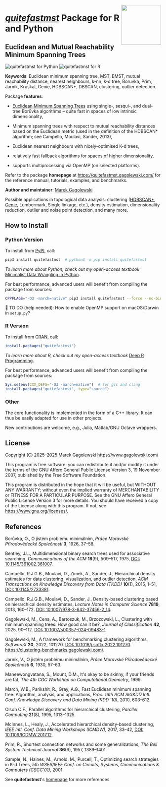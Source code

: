 <a href="https://quitefastmst.gagolewski.com"><img src="https://www.gagolewski.com/_static/img/quitefastmst.png" align="right" height="128" width="128" /></a>
# [*quitefastmst*](https://quitefastmst.gagolewski.com/) Package for R and Python

## Euclidean and Mutual Reachability Minimum Spanning Trees


![quitefastmst for Python](https://github.com/gagolews/quitefastmst/workflows/quitefastmst%20for%20Python/badge.svg)
![quitefastmst for R](https://github.com/gagolews/quitefastmst/workflows/quitefastmst%20for%20R/badge.svg)

**Keywords**: Euclidean minimum spanning tree, MST, EMST,
mutual reachability distance, nearest neighbours, k-nn, k-d tree,
Boruvka, Prim, Jarnik, Kruskal, Genie, HDBSCAN\*, DBSCAN,
clustering, outlier detection.


Package **features**:

* [Euclidean Minimum Spanning Trees](https://en.wikipedia.org/wiki/Euclidean_minimum_spanning_tree)
    using single-, sesqui-, and dual-tree Borůvka algorithms – quite fast
    in spaces of low intrinsic dimensionality,

* Minimum spanning trees with respect to mutual reachability distances based
    on the Euclidean metric (used in the definition of the HDBSCAN\* algorithm;
    see Campello, Moulavi, Sander, 2013),

* Euclidean nearest neighbours with nicely-optimised K-d trees,

* relatively fast fallback algorithms for spaces of higher dimensionality,

* supports multiprocessing via OpenMP (on selected platforms).


Refer to the package **homepage** at <https://quitefastmst.gagolewski.com/>
for the reference manual, tutorials, examples, and benchmarks.

**Author and maintainer**: [Marek Gagolewski](https://www.gagolewski.com/)


Possible applications in topological data analysis:
clustering ([HDBSCAN\*](https://hdbscan.readthedocs.io/en/latest/index.html),
[Genie](https://genieclust.gagolewski.com/), Lumbermark, Single linkage, etc.),
density estimation, dimensionality reduction,
outlier and noise point detection, and many more.



## How to Install

### Python Version

To install from [PyPI](https://pypi.org/project/quitefastmst), call:

```bash
pip3 install quitefastmst  # python3 -m pip install quitefastmst
```

*To learn more about Python, check out my open-access textbook*
[Minimalist Data Wrangling in Python](https://datawranglingpy.gagolewski.com/).



For best performance, advanced users will benefit from compiling the package
from sources:

```bash
CPPFLAGS="-O3 -march=native" pip3 install quitefastmst --force --no-binary="quitefastmst"
```

🚧 TO DO (help needed): How to enable OpenMP support on macOS/Darwin in `setup.py`?



### R Version

To install from [CRAN](https://CRAN.R-project.org/package=quitefastmst), call:

```r
install.packages("quitefastmst")
```

*To learn more about R, check out my open-access textbook*
[Deep R Programming](https://deepr.gagolewski.com/).




For best performance, advanced users will benefit from compiling the package
from sources:

```r
Sys.setenv(CXX_DEFS="-O3 -march=native")  # for gcc and clang
install.packages("quitefastmst", type="source")
```




### Other

The core functionality is implemented in the form of a C++ library.
It can thus be easily adapted for use in other projects.

New contributions are welcome, e.g., Julia, Matlab/GNU Octave wrappers.



## License

Copyright (C) 2025–2025 Marek Gagolewski <https://www.gagolewski.com/>

This program is free software: you can redistribute it and/or modify it
under the terms of the GNU Affero General Public License Version 3,
19 November 2007, published by the Free Software Foundation.

This program is distributed in the hope that it will be useful, but
WITHOUT ANY WARRANTY; without even the implied warranty of
MERCHANTABILITY or FITNESS FOR A PARTICULAR PURPOSE. See the GNU Affero
General Public License Version 3 for more details. You should have
received a copy of the License along with this program. If not, see
<https://www.gnu.org/licenses/>.



## References

Borůvka, O., O jistém problému minimálním,
*Práce Moravské Přírodovědecké Společnosti* **3**, 1926, 37–58.

Bentley, J.L., Multidimensional binary search trees used for associative
searching, *Communications of the ACM* **18**(9), 509–517, 1975,
[DOI: 10.1145/361002.361007](https://doi.org/10.1145/361002.361007).

Campello, R.J.G.B., Moulavi, D., Zimek, A., Sander, J., Hierarchical
density estimates for data clustering, visualization, and outlier detection,
*ACM Transactions on Knowledge Discovery from Data (TKDD)* **10**(1),
2015, 1–51, [DOI: 10.1145/2733381](https://doi.org/10.1145/2733381).

Campello, R.J.G.B., Moulavi, D., Sander, J.,
Density-based clustering based on hierarchical density estimates,
*Lecture Notes in Computer Science* **7819**, 2013, 160–172.
[DOI: 10.1007/978-3-642-37456-2_14](https://doi.org/10.1007/978-3-642-37456-2_14).

Gagolewski, M., Cena, A., Bartoszuk, M., Brzozowski, L.,
Clustering with minimum spanning trees: How good can it be?,
*Journal of Classification* **42**, 2025, 90–112.
[DOI: 10.1007/s00357-024-09483-1](https://doi.org/10.1007/s00357-024-09483-1).

Gagolewski, M., A framework for benchmarking clustering algorithms,
*SoftwareX* **20**, 2022, 101270.
[DOI: 10.1016/j.softx.2022.101270](https://doi.org/10.1016/j.softx.2022.101270).
<https://clustering-benchmarks.gagolewski.com/>.

Jarník, V., O jistém problému minimálním,
*Práce Moravské Přírodovědecké Společnosti* **6**, 1930, 57–63.

Maneewongvatana, S., Mount, D.M., It's okay to be skinny, if your friends
are fat, *The 4th CGC Workshop on Computational Geometry*, 1999.

March, W.B., Parikshit, R., Gray, A.G., Fast Euclidean minimum spanning
tree: Algorithm, analysis, and applications,
*Proc. 16th ACM SIGKDD Intl. Conf. Knowledge Discovery and Data Mining (KDD '10)*,
2010, 603–612.

Olson C.F., Parallel algorithms for hierarchical clustering,
*Parallel Computing* **21**(8), 1995, 1313–1325.

McInnes, L., Healy, J., Accelerated hierarchical density-based
clustering, *IEEE Intl. Conf. Data Mining Workshops (ICMDW)*, 2017, 33–42,
[DOI: 10.1109/ICDMW.2017.12](https://doi.org/10.1109/ICDMW.2017.12).

Prim, R., Shortest connection networks and some generalizations,
*The Bell System Technical Journal* **36**(6), 1957, 1389–1401.

Sample, N., Haines, M., Arnold, M., Purcell, T.,
Optimizing search strategies in K-d Trees,
*5th WSES/IEEE Conf. on Circuits, Systems, Communications & Computers (CSCC'01)*,
2001.


See **quitefastmst**'s [homepage](https://quitefastmst.gagolewski.com/)
for more references.
